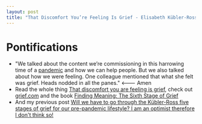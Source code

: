 ```yaml
---
layout: post
title: "That Discomfort You’re Feeling Is Grief - Elisabeth Kübler-Ross's five stages of grief updated with a sixth: find meaning "
---
```


# Pontifications

* "We talked about the content we’re commissioning in this harrowing time of a [pandemic](https://hbr.org/insight-center/coronavirus) and how we can help people. But we also talked about how we were  feeling. One colleague mentioned that what she felt was grief. Heads  nodded in all the panes." <--- Amen
* Read the whole thing [That discomfort you are feeling is grief](https://hbr.org/2020/03/that-discomfort-youre-feeling-is-grief), check out [grief.com](https://grief.com/)  and the book [Finding Meaning: The Sixth Stage of Grief](https://grief.com/sixth-stage-of-grief/)
* And my previous post [Will we have to go through the Kübler-Ross five  stages of grief for our pre-pandemic lifestyle? I am an optimist  therefore I don't think so!](http://rolandtanglao.com/2020/03/11/p1-k%C3%BCbler-ross-five-stages-of-grief/)

